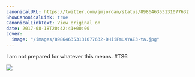 ```yaml
---
canonicalURL: https://twitter.com/jmjordan/status/898646353131077632
ShowCanonicalLink: true
CanonicalLinkText: View original on
date: 2017-08-18T20:42:41+00:00
cover:
  image: "/images/898646353131077632-DHiiFmUXYAE3-ta.jpg"
---
```

I am not prepared for whatever this means. #TS6

![](/images/898646353131077632-DHiiFmUXYAE3-ta.jpg)
